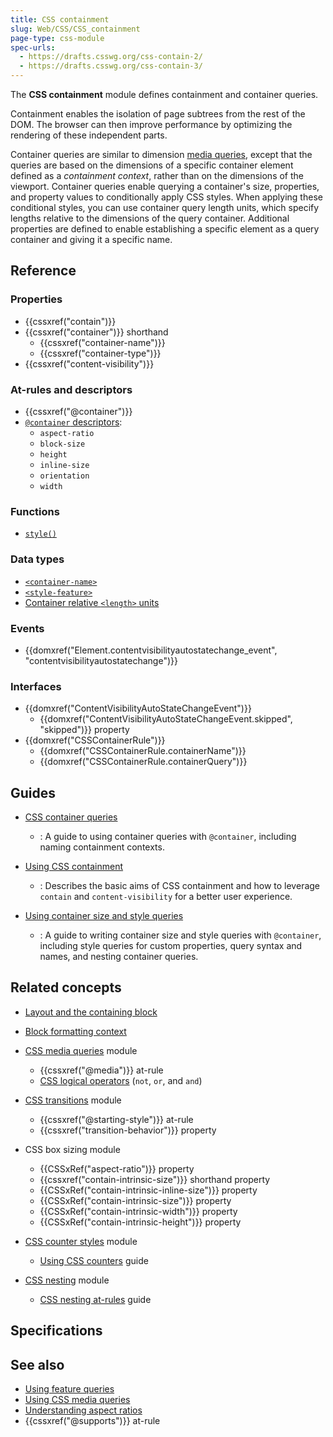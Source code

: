 ```yaml
---
title: CSS containment
slug: Web/CSS/CSS_containment
page-type: css-module
spec-urls:
  - https://drafts.csswg.org/css-contain-2/
  - https://drafts.csswg.org/css-contain-3/
---
```




The **CSS containment** module defines containment and container queries.

Containment enables the isolation of page subtrees from the rest of the DOM. The browser can then improve performance by optimizing the rendering of these independent parts.

Container queries are similar to dimension [media queries](/Web/CSS/CSS_media_queries), except that the queries are based on the dimensions of a specific container element defined as a _containment context_, rather than on the dimensions of the viewport. Container queries enable querying a container's size, properties, and property values to conditionally apply CSS styles. When applying these conditional styles, you can use container query length units, which specify lengths relative to the dimensions of the query container. Additional properties are defined to enable establishing a specific element as a query container and giving it a specific name.

## Reference

### Properties

- {{cssxref("contain")}}
- {{cssxref("container")}} shorthand
  - {{cssxref("container-name")}}
  - {{cssxref("container-type")}}
- {{cssxref("content-visibility")}}

### At-rules and descriptors

- {{cssxref("@container")}}
- [`@container` descriptors](/Web/CSS/@container#descriptors):
  - `aspect-ratio`
  - `block-size`
  - `height`
  - `inline-size`
  - `orientation`
  - `width`

### Functions

- [`style()`](/Web/CSS/@container#container_style_queries)

### Data types

- [`<container-name>`](/Web/CSS/@container#values)
- [`<style-feature>`](/Web/CSS/@container#container_style_queries)
- [Container relative `<length>` units](/Web/CSS/length#container_query_length_units)

### Events

- {{domxref("Element.contentvisibilityautostatechange_event", "contentvisibilityautostatechange")}}

### Interfaces

- {{domxref("ContentVisibilityAutoStateChangeEvent")}}
  - {{domxref("ContentVisibilityAutoStateChangeEvent.skipped", "skipped")}} property
- {{domxref("CSSContainerRule")}}
  - {{domxref("CSSContainerRule.containerName")}}
  - {{domxref("CSSContainerRule.containerQuery")}}

## Guides

- [CSS container queries](/Web/CSS/CSS_containment/Container_queries)

  - : A guide to using container queries with `@container`, including naming containment contexts.

- [Using CSS containment](/Web/CSS/CSS_containment/Using_CSS_containment)

  - : Describes the basic aims of CSS containment and how to leverage `contain` and `content-visibility` for a better user experience.

- [Using container size and style queries](/Web/CSS/CSS_containment/Container_size_and_style_queries)

  - : A guide to writing container size and style queries with `@container`, including style queries for custom properties, query syntax and names, and nesting container queries.

## Related concepts

- [Layout and the containing block](/Web/CSS/Containing_block)
- [Block formatting context](/Web/CSS/CSS_display/Block_formatting_context)

- [CSS media queries](/Web/CSS/CSS_media_queries) module

  - {{cssxref("@media")}} at-rule
  - [CSS logical operators](/Web/CSS/@media#logical_operators) (`not`, `or`, and `and`)

- [CSS transitions](/Web/CSS/CSS_transitions) module

  - {{cssxref("@starting-style")}} at-rule
  - {{cssxref("transition-behavior")}} property

- CSS box sizing module

  - {{CSSxRef("aspect-ratio")}} property
  - {{cssxref("contain-intrinsic-size")}} shorthand property
  - {{CSSxRef("contain-intrinsic-inline-size")}} property
  - {{CSSxRef("contain-intrinsic-size")}} property
  - {{CSSxRef("contain-intrinsic-width")}} property
  - {{CSSxRef("contain-intrinsic-height")}} property

- [CSS counter styles](/Web/CSS/CSS_counter_styles) module

  - [Using CSS counters](/Web/CSS/CSS_counter_styles/Using_CSS_counters) guide

- [CSS nesting](/Web/CSS/CSS_nesting) module
  - [CSS nesting at-rules](/Web/CSS/CSS_nesting/Nesting_at-rules) guide

## Specifications



## See also

- [Using feature queries](/Web/CSS/CSS_conditional_rules/Using_feature_queries)
- [Using CSS media queries](/Web/CSS/CSS_media_queries/Using_media_queries)
- [Understanding aspect ratios](/Web/CSS/CSS_box_sizing/Understanding_aspect-ratio)
- {{cssxref("@supports")}} at-rule
